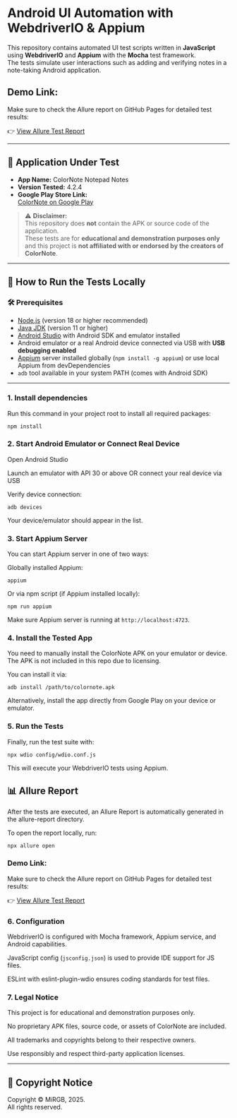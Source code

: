 # Android UI Automation with WebdriverIO & Appium

This repository contains automated UI test scripts written in **JavaScript** using **WebdriverIO** and **Appium** with the **Mocha** test framework.  
The tests simulate user interactions such as adding and verifying notes in a note-taking Android application.

## Demo Link:  
Make sure to check the Allure report on GitHub Pages for detailed test results:

👉 [View Allure Test Report](https://mirgb.github.io/Appium_automated_tests/)

---

## 📱 Application Under Test

- **App Name:** ColorNote Notepad Notes  
- **Version Tested:** 4.2.4  
- **Google Play Store Link:**  
  [ColorNote on Google Play](https://play.google.com/store/apps/details?id=com.socialnmobile.dictapps.notepad.color.note)

> ⚠️ **Disclaimer:**  
> This repository does **not** contain the APK or source code of the application.  
> These tests are for **educational and demonstration purposes only** and this project is **not affiliated with or endorsed by the creators of ColorNote**.

---

## 🚀 How to Run the Tests Locally

### 🛠 Prerequisites

- [Node.js](https://nodejs.org/) (version 18 or higher recommended)  
- [Java JDK](https://adoptopenjdk.net/) (version 11 or higher)  
- [Android Studio](https://developer.android.com/studio) with Android SDK and emulator installed  
- Android emulator or a real Android device connected via USB with **USB debugging enabled**  
- [Appium](https://appium.io/) server installed globally (`npm install -g appium`) or use local Appium from devDependencies  
- `adb` tool available in your system PATH (comes with Android SDK)  

---

### 1. Install dependencies

Run this command in your project root to install all required packages:

`npm install`

### 2. Start Android Emulator or Connect Real Device

Open Android Studio

Launch an emulator with API 30 or above OR connect your real device via USB

Verify device connection:

`adb devices`

Your device/emulator should appear in the list.

### 3. Start Appium Server

You can start Appium server in one of two ways:

Globally installed Appium:

`appium`

Or via npm script (if Appium installed locally):

`npm run appium`

Make sure Appium server is running at `http://localhost:4723`.

### 4. Install the Tested App

You need to manually install the ColorNote APK on your emulator or device. The APK is not included in this repo due to licensing.

You can install it via:

`adb install /path/to/colornote.apk`

Alternatively, install the app directly from Google Play on your device or emulator.

### 5. Run the Tests

Finally, run the test suite with:

`npx wdio config/wdio.conf.js`

This will execute your WebdriverIO tests using Appium.

## 📊 Allure Report

After the tests are executed, an Allure Report is automatically generated in the allure-report directory.

To open the report locally, run:

`npx allure open`

### Demo Link:  
Make sure to check the Allure report on GitHub Pages for detailed test results:

👉 [View Allure Test Report](https://mirgb.github.io/Appium_automated_tests/)

### 6. Configuration

WebdriverIO is configured with Mocha framework, Appium service, and Android capabilities.

JavaScript config (`jsconfig.json`) is used to provide IDE support for JS files.

ESLint with eslint-plugin-wdio ensures coding standards for test files.

### 7. Legal Notice

This project is for educational and demonstration purposes only.

No proprietary APK files, source code, or assets of ColorNote are included.

All trademarks and copyrights belong to their respective owners.

Use responsibly and respect third-party application licenses.

---

## 📄 Copyright Notice

Copyright © MiRGB, 2025.  
All rights reserved.

